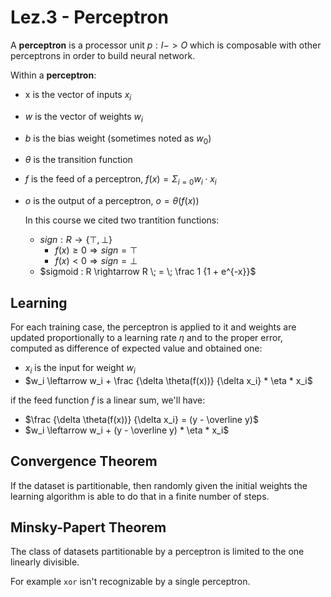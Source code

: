 # Lez.3 - Perceptron

A **perceptron** is a processor unit $p : I -> O$ which is composable with other perceptrons in order to build neural network.

Within a **perceptron**:
- x is the vector of inputs $x_i$
- $w$ is the vector of weights $w_i$
- $b$ is the bias weight (sometimes noted as $w_0$)
- $\theta$ is the transition function
- $f$ is the feed of a perceptron, $f(x) = \Sigma_{i=0} w_i \cdot x_i$
- $o$ is the output of a perceptron, $o = \theta(f(x))$

  In this course we cited two trantition functions:
  - $sign : R \rightarrow \{\top, \bot\}$
      - $f(x) \geq 0 \Rightarrow sign = \top$
      - $f(x) < 0 \Rightarrow sign = \bot$
  - $sigmoid : R \rightarrow R \; = \; \frac 1 {1 + e^{-x}}$

## Learning

For each training case, the perceptron is applied to it and weights are updated proportionally to a learning rate $\eta$ and to the proper error, computed as difference of expected value and obtained one:

- $x_i$ is the input for weight $w_i$
- $w_i \leftarrow w_i + \frac {\delta \theta(f(x))} {\delta x_i} * \eta * x_i$

if the feed function $f$ is a linear sum, we'll have:
- $\frac {\delta \theta(f(x))} {\delta x_i} = (y - \overline y)$
- $w_i \leftarrow w_i + (y - \overline y) * \eta * x_i$

## Convergence Theorem

If the dataset is partitionable, then randomly given the initial weights the learning algorithm is able to do that in a finite number of steps.

## Minsky-Papert Theorem

The class of datasets partitionable by a perceptron is limited to the one linearly divisible.

For example `xor` isn't recognizable by a single perceptron.
